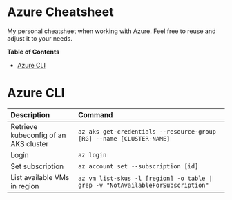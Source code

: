 # Azure Cheatsheet

My personal cheatsheet when working with Azure. Feel free to reuse and adjust it to your needs.

<!-- START doctoc generated TOC please keep comment here to allow auto update -->
<!-- DON'T EDIT THIS SECTION, INSTEAD RE-RUN doctoc TO UPDATE -->
**Table of Contents**

- [Azure CLI](#azure-cli)

<!-- END doctoc generated TOC please keep comment here to allow auto update -->

# Azure CLI

| Description                  | Command                                                                         |
| :--------------------------- | :------------------------------------------------------------------------------ |
| Retrieve kubeconfig of an AKS cluster | `az aks get-credentials --resource-group [RG] --name [CLUSTER-NAME]` |
| Login                        | `az login`                                                                      |
| Set subscription             | `az account set --subscription [id]`                                            |
| List available VMs in region | `az vm list-skus -l [region] -o table \| grep -v "NotAvailableForSubscription"` |
